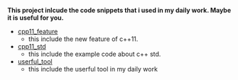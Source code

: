 **This project inlcude the code snippets that i used in my daily work. Maybe it is useful for you.**

- [cpp11_feature](./cpp11_feature)
  - this include the new feature of c++11. 
- [cpp11_std](./cpp11_std)
  - this include the example code about c++ std.
- [userful_tool](./userful_tool)
  - this include the userful tool in my daily work

